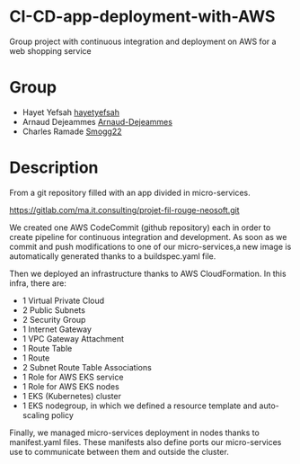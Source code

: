# CI-CD-app-deployment-with-AWS
Group project with continuous integration and deployment on AWS for a web shopping service

# Group #
* Hayet Yefsah
[hayetyefsah](https://github.com/hayetyefsah)
* Arnaud Dejeammes
[Arnaud-Dejeammes](https://github.com/Arnaud-Dejeammes)
* Charles Ramade
[Smogg22](https://github.com/Smogg22)

# Description #

From a git repository filled with an app divided in micro-services.

https://gitlab.com/ma.it.consulting/projet-fil-rouge-neosoft.git

We created one AWS CodeCommit (github repository) each in order to create pipeline for continuous integration and development.
As soon as we commit and push modifications to one of our micro-services,a new image is automatically generated thanks to a buildspec.yaml file.

Then we deployed an infrastructure thanks to AWS CloudFormation. In this infra, there are:
- 1 Virtual Private Cloud
- 2 Public Subnets
- 2 Security Group
- 1 Internet Gateway
- 1 VPC Gateway Attachment
- 1 Route Table
- 1 Route
- 2 Subnet Route Table Associations
- 1 Role for AWS EKS service
- 1 Role for AWS EKS nodes
- 1 EKS (Kubernetes) cluster
- 1 EKS nodegroup, in which we defined a resource template and auto-scaling policy

Finally, we managed micro-services deployment in nodes thanks to manifest.yaml files. These manifests also define ports our micro-services use to communicate between them and outside the cluster.
